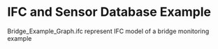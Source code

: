 # IFC and Sensor Database Example
Bridge_Example_Graph.ifc represent IFC model of a bridge monitoring example
